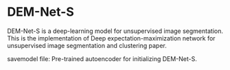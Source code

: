 # DEM-Net-S
DEM-Net-S is a deep-learning model for unsupervised image segmentation. This is the implementation of Deep expectation-maximization network for unsupervised image segmentation and clustering paper. 

savemodel file:  Pre-trained autoencoder for initializing DEM-Net-S.


